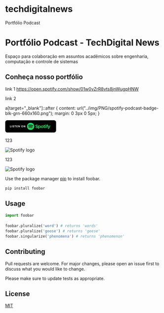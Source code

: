 # techdigitalnews
Portfólio Podcast

# Portfólio Podcast - TechDigital News

Espaço para colaboração em assuntos acadêmicos sobre engenharia, computação e controle de sistemas

## Conheça nosso portfólio 

link 1 https://open.spotify.com/show/01w0vZrR8vts8jnWugpHNW

link 2

a[target="_blank"]::after {
  content: url("../img/PNG/spotify-podcast-badge-blk-grn-660x160.png");
  margin: 0 3px 0 5px;
}

![Spotify logo](img/PNG/spotify-podcast-badge-blk-grn-165x40.png)

123

![Spotify logo](/Users/flavio/Documents/ProjetosGit/techdigitalnews/img/PNG/spotify-podcast-badge-blk-grn-660x160.png)

123

![Spotify logo](/Users/flavio/Documents/ProjetosGit/techdigitalnews/img/PNG/spotify-podcast-badge-blk-grn-660x160.png)

Use the package manager [pip](https://pip.pypa.io/en/stable/) to install foobar.

```bash
pip install foobar
```

## Usage

```python
import foobar

foobar.pluralize('word') # returns 'words'
foobar.pluralize('goose') # returns 'geese'
foobar.singularize('phenomena') # returns 'phenomenon'
```

## Contributing
Pull requests are welcome. For major changes, please open an issue first to discuss what you would like to change.

Please make sure to update tests as appropriate.

## License
[MIT](https://choosealicense.com/licenses/mit/)
